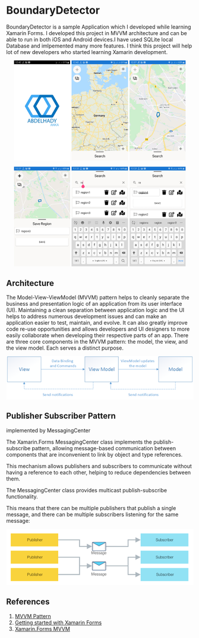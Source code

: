 # BoundaryDetector

BoundaryDetector is a sample Application which I developed while learning Xamarin Forms. I developed this project in MVVM architecture and can be able to run in both iOS and Android devices.I have used SQLite local Database and imlpemented many more features. I think this project will help lot of new developers who started learning Xamarin development.


<p align="center">
<img src="https://github.com/abdelhady-anka/BoundaryD/blob/master/Screenshots/1.jpg" width="30%" height="35%"/>
<img src="https://github.com/abdelhady-anka/BoundaryD/blob/master/Screenshots/2.jpg" width="30%" height="35%"/>
<img src="https://github.com/abdelhady-anka/BoundaryD/blob/master/Screenshots/3.jpg" width="30%" height="35%"/>
</p>

<p align="center">
<img src="https://github.com/abdelhady-anka/BoundaryD/blob/master/Screenshots/4.jpg" width="30%" height="35%"/>
<img src="https://github.com/abdelhady-anka/BoundaryD/blob/master/Screenshots/5.jpg" width="30%" height="35%"/>
<img src="https://github.com/abdelhady-anka/BoundaryD/blob/master/Screenshots/6.jpg" width="30%" height="35%"/>
</p>

## Architecture
The Model-View-ViewModel (MVVM) pattern helps to cleanly separate the business and presentation logic of an application from its user interface (UI). Maintaining a clean separation between application logic and the UI helps to address numerous development issues and can make an application easier to test, maintain, and evolve. It can also greatly improve code re-use opportunities and allows developers and UI designers to more easily collaborate when developing their respective parts of an app.
There are three core components in the MVVM pattern: the model, the view, and the view model. Each serves a distinct purpose.

<p align="center">
<img src="https://github.com/abdelhady-anka/BoundaryD/blob/master/Screenshots/mvvm.png"/>
</p>

## Publisher Subscriber Pattern
implemented by MessagingCenter

The Xamarin.Forms MessagingCenter class implements the publish-subscribe pattern, allowing message-based communication between components that are inconvenient to link by object and type references.

This mechanism allows publishers and subscribers to communicate without having a reference to each other, helping to reduce dependencies between them.

The MessagingCenter class provides multicast publish-subscribe functionality.

This means that there can be multiple publishers that publish a single message, and there can be multiple subscribers listening for the same message:
<p align="center">
<img src="https://github.com/abdelhady-anka/BoundaryD/blob/master/Screenshots/mc.png"/>
</p>

## References
1. [MVVM Pattern](https://docs.microsoft.com/en-us/xamarin/xamarin-forms/enterprise-application-patterns/mvvm)
2. [Getting started with Xamarin Forms](https://docs.microsoft.com/en-us/xamarin/xamarin-forms/)
3. [Xamarin.Forms MVVM](https://medium.com/swlh/xamarin-forms-mvvm-how-to-work-with-sqlite-db-c-xaml-26fcae303edd)
